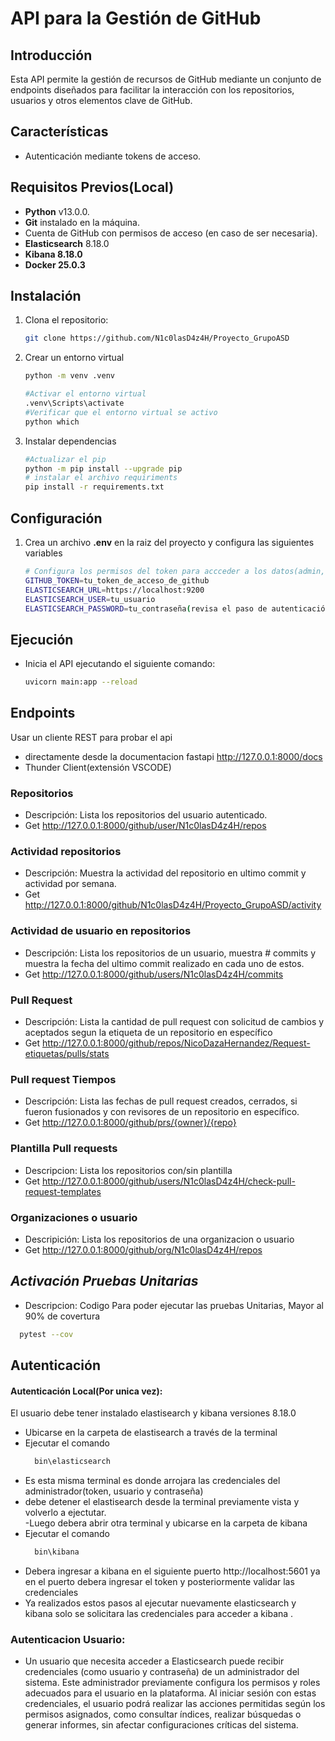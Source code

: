 # API para la Gestión de GitHub

## **Introducción**
Esta API permite la gestión de recursos de GitHub mediante un conjunto de endpoints diseñados para facilitar la interacción con los repositorios, usuarios y otros elementos clave de GitHub.

## **Características**
- Autenticación mediante tokens de acceso.

## **Requisitos Previos(Local)**
- **Python** v13.0.0.
- **Git** instalado en la máquina.
- Cuenta de GitHub con permisos de acceso (en caso de ser necesaria).
- **Elasticsearch** 8.18.0
- **Kibana 8.18.0**
- **Docker 25.0.3**

## **Instalación**
1. Clona el repositorio:
   ```bash
   git clone https://github.com/N1c0lasD4z4H/Proyecto_GrupoASD
2. Crear un entorno virtual 
    ```bash
    python -m venv .venv

    #Activar el entorno virtual
    .venv\Scripts\activate
    #Verificar que el entorno virtual se activo
    python which
3. Instalar dependencias
    ```bash
    #Actualizar el pip
    python -m pip install --upgrade pip
    # instalar el archivo requiriments
    pip install -r requirements.txt
## **Configuración**
1. Crea un archivo **.env** en la raiz del proyecto y configura las siguientes variables
    ```bash
    # Configura los permisos del token para accceder a los datos(admin,user,repo) 
   GITHUB_TOKEN=tu_token_de_acceso_de_github
   ELASTICSEARCH_URL=https://localhost:9200
   ELASTICSEARCH_USER=tu_usuario
   ELASTICSEARCH_PASSWORD=tu_contraseña(revisa el paso de autenticación)
## **Ejecución**
- Inicia el API ejecutando el siguiente comando:
    ```bash
    uvicorn main:app --reload
## **Endpoints**
Usar un cliente REST para probar el api
- directamente desde la documentacion fastapi http://127.0.0.1:8000/docs
- Thunder Client(extensión VSCODE)

### Repositorios 
- Descripción: Lista los repositorios del usuario autenticado.
- Get http://127.0.0.1:8000/github/user/N1c0lasD4z4H/repos

### Actividad repositorios
- Descripción: Muestra la actividad del repositorio en ultimo commit y actividad por semana.
- Get http://127.0.0.1:8000/github/N1c0lasD4z4H/Proyecto_GrupoASD/activity
### Actividad de usuario en repositorios
- Descripción: Lista los repositorios de un usuario, muestra # commits y muestra la fecha del ultimo commit realizado en cada uno de estos.
- Get http://127.0.0.1:8000/github/users/N1c0lasD4z4H/commits
### Pull Request 
- Descripción: Lista la cantidad de pull request con solicitud de cambios y aceptados segun la etiqueta de un repositorio en específico
- Get http://127.0.0.1:8000/github/repos/NicoDazaHernandez/Request-etiquetas/pulls/stats
### Pull request Tiempos
- Descripción: Lista las fechas de pull request creados, cerrados, si fueron fusionados y con revisores de un repositorio en específico. 
- Get http://127.0.0.1:8000/github/prs/{owner}/{repo}
### Plantilla Pull requests
- Descripcion: Lista los repositorios con/sin plantilla 
- Get http://127.0.0.1:8000/github/users/N1c0lasD4z4H/check-pull-request-templates 

### Organizaciones o usuario
- Descripición: Lista los repositorios de una organizacion o usuario
- Get http://127.0.0.1:8000/github/org/N1c0lasD4z4H/repos

## *Activación Pruebas Unitarias*
- Descripcion: Codigo Para poder ejecutar las pruebas Unitarias, Mayor al 90% de covertura
 ```bash
   pytest --cov

```
## **Autenticación**
#### Autenticación Local(Por unica vez):
El usuario debe tener instalado elastisearch y kibana versiones 8.18.0
- Ubicarse en la carpeta de elastisearch a través de la terminal
- Ejecutar el comando
  ```bash
    bin\elasticsearch
-  Es esta misma terminal es donde arrojara las credenciales del administrador(token, usuario y contraseña)
- debe detener el elastisearch desde la terminal previamente vista y volverlo a ejectutar.  
-Luego debera abrir otra terminal y ubicarse en la carpeta de kibana  
- Ejecutar el comando
  ```bash
    bin\kibana
- Debera ingresar a  kibana en el siguiente puerto http://localhost:5601 ya en el puerto debera ingresar el token y posteriormente validar las credenciales 
- Ya realizados estos pasos al  ejecutar nuevamente elasticsearch y kibana solo se solicitara las credenciales para acceder a kibana .
### Autenticacion Usuario: 
- Un usuario que necesita acceder a Elasticsearch puede recibir credenciales (como usuario y contraseña) de un administrador del sistema. Este administrador previamente configura los permisos y roles adecuados para el usuario en la plataforma. Al iniciar sesión con estas credenciales, el usuario podrá realizar las acciones permitidas según los permisos asignados, como consultar índices, realizar búsquedas o generar informes, sin afectar configuraciones críticas del sistema.